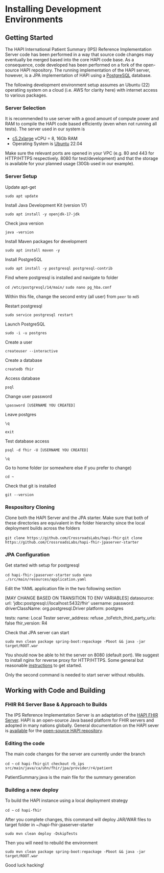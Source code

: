 # Installing Development Environments

## Getting Started

The HAPI International Patient Summary (IPS) Reference Implementation Server code has been performed in a way that source code changes may eventually be merged based into the core HAPI code base. As a consequence, code developed has been performed on a fork of the open-source HAPI repository. The running implementation of the HAPI server, however, is a JPA implementation of HAPI using a [PostgreSQL](https://www.postgresql.org/) database. 

The following development environment setup assumes an Ubuntu (22) operatiing system on a cloud (i.e. AWS for clarity here) with internet access to various packages. 

### Server Selection

It is recommended to use server with a good amount of compute power and RAM to compile the HAPI code based efficiently (even when not running all tests). The server used in our system is

- [c5.2xlarge](https://aws.amazon.com/ec2/instance-types/c5/) vCPU = 8, 16Gb RAM
- Operating System is [Ubuntu](https://ubuntu.com/) 22.04

Make sure the relevant ports are opened in your VPC (e.g. 80 and 443 for HTTP/HTTPS respectively. 8080 for test/development) and that the storage is available for your planned usage (30Gb used in our example).  

### Server Setup

Update apt-get

`sudo apt update`

Install Java Development Kit (version 17)

`sudo apt install -y openjdk-17-jdk`

Check java version

`java -version`

Install Maven packages for development

`sudo apt install maven -y`

Install PostgreSQL

`sudo apt install -y postgresql postgresql-contrib`

Find where postgresql is installed and navigate to folder

`cd /etc/postgresql/14/main/`
`sudo nano pg_hba.conf`

Within this file, change the second entry (all user) from `peer` to `md5`

Restart postgresql

`sudo service postgresql restart`

Launch PostgreSQL

`sudo -i -u postgres`

Create a user 

`createuser --interactive`

Create a database

`createdb fhir`

Access database

`psql`


Change user password

`\password [USERNAME YOU CREATED]`

Leave postgres

`\q`

`exit`

Test database access

`psql -d fhir -U [USERNAME YOU CREATED]`

`\q`

Go to home folder (or somewhere else if you prefer to change)

`cd ~`

Check that git is installed

`git --version`

### Respository Cloning

Clone both the HAPI Server and the JPA starter. Make sure that both of these directories are equivalent in the folder hierarchy since the local deployment builds across the folders 

`git clone https://github.com/CrossroadsLabs/hapi-fhir`
`git clone https://github.com/CrossroadsLabs/hapi-fhir-jpaserver-starter`

### JPA Configuration

Get started with setup for postgresql 

`cd hapi-fhir-jpaserver-starter`
`sudo nano ./src/main/resources/application.yaml`

Edit the YAML application file in the two following section

[MAY CHANGE BASED ON TRANSITION TO ENV VARIABLES]
datasource:
  url: 'jdbc:postgresql://localhost:5432/fhir'
  username: 
  password: 
  driverClassName: org.postgresql.Driver
  platform: postgres

tests: 
  name: Local Tester
  server_address:
  refuse _toFetch_third_party_urls: false
  fhir_version: R4

Check that JPA server can start

`sudo mvn clean package spring-boot:repackage -Pboot && java -jar target/ROOT.war`

You should now be able to hit the server on 8080 (default port). We suggest to install nginx for reverse proxy for HTTP/HTTPS. Some general but reasonable [instructions](https://www.digitalocean.com/community/tutorials/how-to-configure-nginx-as-a-web-server-and-reverse-proxy-for-apache-on-one-ubuntu-18-04-server) to get started.

Only the second command is needed to start server without rebuilds. 

## Working with Code and Building

### FHIR R4 Server Base & Approach to Builds

The IPS Reference Implementation Server is an adaptation of the [HAPI FHIR Server](https://hapifhir.io/). HAPI is an open-source Java based platform for FHIR servers and adopted in many nations globally. General documentation on the HAPI sever is [available](https://hapifhir.io/hapi-fhir/docs/) for the [open-source HAPI repository](https://github.com/hapifhir/hapi-fhir).


### Editing the code

The main code changes for the server are currently under the branch  

`cd ~`
`cd hapi-fhir` 
`git checkout rb_ips`
`src/main/java/ca/uhn/fhir/jpa/provider/r4/patient`

PatientSummary.java is the main file for the summary generation

### Building a new deploy

To build the HAPI instance using a local deployment strategy

`cd ~`
`cd hapi-fhir` 

After you complete changes, this command will deploy JAR/WAR files to target folder in ~/hapi-fhir-jpaserver-starter

`sudo mvn clean deploy -DskipTests`

Then you will need to rebuild the environment

`sudo mvn clean package spring-boot:repackage -Pboot && java -jar target/ROOT.war`

Good luck hacking! 
